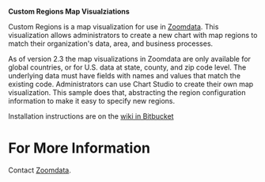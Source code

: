 **Custom Regions Map Visualziations**

Custom Regions is a map visualization for use in [Zoomdata](http://www.zoomdata.com).  This visualization allows administrators to create a new chart with map regions to match their organization's data, area, and business processes.

As of version 2.3 the map visualizations in Zoomdata are only available for global countries, or for U.S. data at state, county, and zip code level.  The underlying data must have fields with names and values that match the existing code.  Administrators can use Chart Studio to create their own map visualization.  This sample does that, abstracting the region configuration information to make it easy to specify new regions.

Installation instructions are on the [wiki in Bitbucket](wiki/Home.md)

# For More Information #
Contact [Zoomdata](http://www.zoomdata.com).
